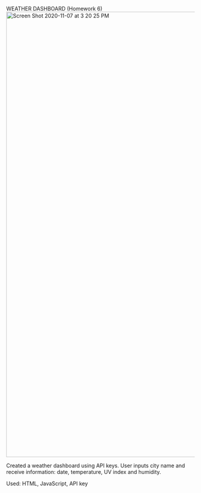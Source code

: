 WEATHER DASHBOARD (Homework 6)
<img width="1191" alt="Screen Shot 2020-11-07 at 3 20 25 PM" src="https://user-images.githubusercontent.com/68295354/98451594-d8780300-210c-11eb-957f-fc5e37138f92.png">

Created a weather dashboard using API keys. User inputs city name and receive information: date, temperature, UV index and humidity. 

Used: HTML, JavaScript, API key


